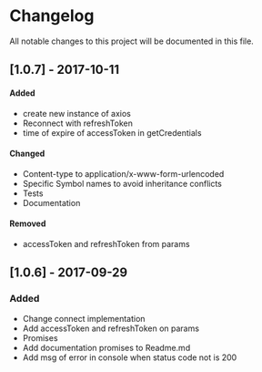 # Changelog
All notable changes to this project will be documented in this file.

## [1.0.7] - 2017-10-11
#### Added
- create new instance of axios
- Reconnect with refreshToken
- time of expire of accessToken in getCredentials
#### Changed
- Content-type to application/x-www-form-urlencoded
- Specific Symbol names to avoid inheritance conflicts
- Tests
- Documentation
#### Removed
- accessToken and refreshToken from params

## [1.0.6] - 2017-09-29
### Added
- Change connect implementation
- Add accessToken and refreshToken on params
- Promises
- Add documentation promises to Readme.md
- Add msg of error in console when status code not is 200